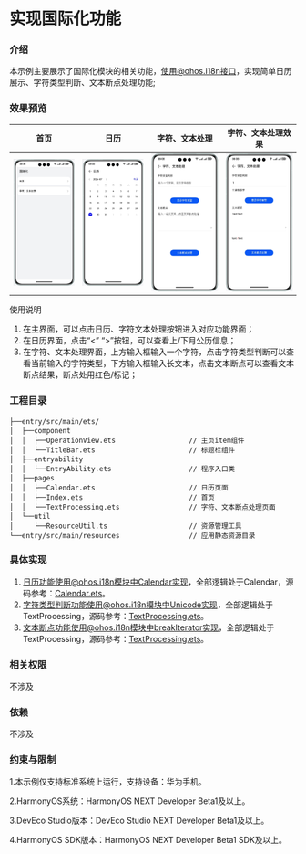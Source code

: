 # 实现国际化功能

### 介绍

本示例主要展示了国际化模块的相关功能，使用@ohos.i18n接口，实现简单日历展示、字符类型判断、文本断点处理功能;

### 效果预览

| 首页                            | 日历                                   | 字符、文本处理                                               | 字符、文本处理效果                                            |
|-------------------------------|--------------------------------------|-------------------------------------------------------|------------------------------------------------------|
| ![main](sceenshots/main.png) | ![calendar](sceenshots/calendar.png) | ![text_processing1](sceenshots/text_processing1.png) | ![text_processing1](sceenshots/text_processing2.png) |

使用说明
1. 在主界面，可以点击日历、字符文本处理按钮进入对应功能界面；
2. 在日历界面，点击“<” “>”按钮，可以查看上/下月公历信息；
3. 在字符、文本处理界面，上方输入框输入一个字符，点击字符类型判断可以查看当前输入的字符类型，下方输入框输入长文本，点击文本断点可以查看文本断点结果，断点处用红色/标记；

### 工程目录

```
├──entry/src/main/ets/
│  ├──component
│  │  ├──OperationView.ets                  // 主页item组件
│  │  └──TitleBar.ets                       // 标题栏组件
│  ├──entryability
│  │  └──EntryAbility.ets                   // 程序入口类
│  ├──pages
│  │  ├──Calendar.ets                       // 日历页面
│  │  ├──Index.ets                          // 首页
│  │  └──TextProcessing.ets                 // 字符、文本断点处理页面
│  └──util
│     └──ResourceUtil.ts                    // 资源管理工具
└──entry/src/main/resources                 // 应用静态资源目录
```

### 具体实现
1. 日历功能使用@ohos.i18n模块中Calendar实现，全部逻辑处于Calendar，源码参考：[Calendar.ets](entry/src/main/ets/pages/Calendar.ets)。
2. 字符类型判断功能使用@ohos.i18n模块中Unicode实现，全部逻辑处于TextProcessing，源码参考：[TextProcessing.ets](entry/src/main/ets/pages/TextProcessing.ets)。
3. 文本断点功能使用@ohos.i18n模块中breakIterator实现，全部逻辑处于TextProcessing，源码参考：[TextProcessing.ets](entry/src/main/ets/pages/TextProcessing.ets)。

### 相关权限

不涉及

### 依赖

不涉及

### 约束与限制

1.本示例仅支持标准系统上运行，支持设备：华为手机。

2.HarmonyOS系统：HarmonyOS NEXT Developer Beta1及以上。

3.DevEco Studio版本：DevEco Studio NEXT Developer Beta1及以上。

4.HarmonyOS SDK版本：HarmonyOS NEXT Developer Beta1 SDK及以上。
